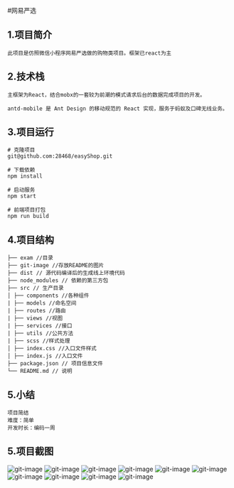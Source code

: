 #网易严选
<h2>1.项目简介</h2>

````
此项目是仿照微信小程序网易严选做的购物类项目。框架已react为主
````
<h2>2.技术栈</h2>

````
主框架为React，结合mobx的一套较为前潮的模式请求后台的数据完成项目的开发。

antd-mobile 是 Ant Design 的移动规范的 React 实现，服务于蚂蚁及口碑无线业务。

````
<h2>3.项目运行</h2>

````
# 克隆项目
git@github.com:28468/easyShop.git

# 下载依赖
npm install

# 启动服务
npm start 

# 前端项目打包
npm run build
````
<h2>4.项目结构</h2>

````
├── exam //目录
├── git-image //存放README的图片
├── dist // 源代码编译后的生成线上环境代码
├── node_modules // 依赖的第三方包
├── src // 生产目录
│ ├── components //各种组件
| ├── models //命名空间
| ├── routes //路由
| ├── views //视图
| ├── services //接口
| ├── utils //公共方法
| ├── scss //样式处理
│ ├── index.css //入口文件样式
│ ├── index.js //入口文件
├── package.json // 项目信息文件
└── README.md // 说明

````
<h2>5.小结</h2>

````
项目简结
难度：简单
开发时长：编码一周
````
<h2>5.项目截图</h2>

![git-image](git-image/img1.png)
![git-image](git-image/img2.png)
![git-image](git-image/img3.png)
![git-image](git-image/img4.png)
![git-image](git-image/img5.png)
![git-image](git-image/img6.png)
![git-image](git-image/img7.png)
![git-image](git-image/img8.png)
![git-image](git-image/img9.png)
![git-image](git-image/img10.png)